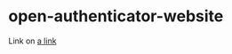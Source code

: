 # open-authenticator-website
Link on [a link](https://open-authenticator.github.io/open-authenticator-website/)

